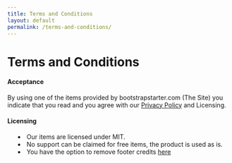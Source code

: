 ```yaml
---
title: Terms and Conditions
layout: default
permalink: /terms-and-conditions/
---
```

<div class="mx-auto my-auto text-center" style="max-width:650px">
<div class="mx-auto text-center pt-5 pb-4">
    <h1 class="display-4">Terms and Conditions</h1>
</div>
<h4 id="acceptance">Acceptance</h4>
<p>By using one of the items provided by bootstrapstarter.com (The Site) you indicate that you read and you agree with our <a href="/privacy-policy">Privacy Policy</a> and Licensing.</p>
<h4 id="licensing">Licensing</h4>
<ul style=" list-style-position: inside;">
  <li>Our items are licensed under MIT.</li>
  <li>No support can be claimed for free items, the product is used as is.</li>
  <li>You have the option to remove footer credits <a href="https://www.wowthemes.net/donate/">here</a></li>
</ul>
</div>